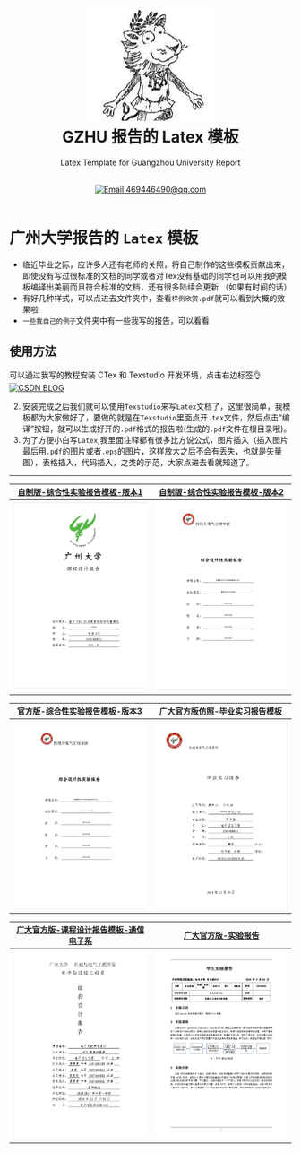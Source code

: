 <h1 align="center">
  <a href="https://github.com/swq123459/GZHU-Report-Latex-Version">
    <img alt="AwesomeCV" src="https://github.com/swq123459/swq123456-readmePicture/blob/master/commom/latexhalf.png?raw=true"  />
  </a>

  <br />
  GZHU 报告的 Latex 模板
</h1>

<p align="center">
  Latex Template for Guangzhou University Report
</p>

<br />
<div align="center">
  <a href="https://raw.githubusercontent.com/posquit0/Awesome-CV/master/examples/cv.pdf">
    <img alt="Email" src="https://img.shields.io/badge/Mail-QQ-green.svg" />
    469446490@qq.com
  </a>
</div>
<br />

# 广州大学报告的 `Latex` 模板
- 临近毕业之际，应许多人还有老师的关照，将自己制作的这些模板贡献出来，即使没有写过很标准的文档的同学或者对Tex没有基础的同学也可以用我的模板编译出美丽而且符合标准的文档，还有很多陆续会更新 （如果有时间的话）
- 有好几种样式，可以点进去文件夹中，查看`样例欣赏.pdf`就可以看到大概的效果啦
- `一些我自己的例子`文件夹中有一些我写的报告，可以看看

## 使用方法
<div>
  可以通过我写的教程安装 CTex 和 Texstudio 开发环境，点击右边标签👌
  <a href="https://blog.csdn.net/qq_33826564/article/details/81490478">
    <img alt="CSDN BLOG" src="https://img.shields.io/badge/CSDN-swq123459-red.svg" />
  </a>  
</div>

2. 安装完成之后我们就可以使用`Texstudio`来写`Latex`文档了，这里很简单，我模板都为大家做好了，要做的就是在`Texstudio`里面点开`.tex`文件，然后点击“编译”按钮，就可以生成好开的`.pdf`格式的报告啦(生成的`.pdf`文件在根目录哦)。
3. 为了方便小白写`Latex`,我里面注释都有很多比方说公式，图片插入（插入图片最后用`.pdf`的图片或者`.eps`的图片，这样放大之后不会有丢失，也就是矢量图），表格插入，代码插入，之类的示范，大家点进去看就知道了。
---------


|  [自制版-综合性实验报告模板-版本1](https://github.com/swq123459/GZHU-Report-Latex-Version/tree/master/%E8%87%AA%E5%88%B6%E7%89%88-%E7%BB%BC%E5%90%88%E6%80%A7%E5%AE%9E%E9%AA%8C%E6%8A%A5%E5%91%8A-%E7%89%88%E6%9C%AC1) |  [自制版-综合性实验报告模板-版本2](https://github.com/swq123459/GZHU-Report-Latex-Version/tree/master/%E8%87%AA%E5%88%B6%E7%89%88-%E7%BB%BC%E5%90%88%E6%80%A7%E5%AE%9E%E9%AA%8C%E6%8A%A5%E5%91%8A-%E7%89%88%E6%9C%AC2)|
|:---:|:---:|
| ![Résumé](https://github.com/swq123459/swq123456-readmePicture/blob/master/report/zzv1.png?raw=true) | ![Résumé](https://github.com/swq123459/swq123456-readmePicture/blob/master/report/xy1.png?raw=true)|

|  [官方版-综合性实验报告模板-版本3](https://github.com/swq123459/GZHU-Report-Latex-Version/tree/master/%E5%AE%98%E6%96%B9%E7%89%88-%E7%BB%BC%E5%90%88%E6%80%A7%E5%AE%9E%E9%AA%8C%E6%8A%A5%E5%91%8A%E6%A8%A1%E6%9D%BF-%E7%89%88%E6%9C%AC3) |  [广大官方版仿照-毕业实习报告模板](https://github.com/swq123459/GZHU-Report-Latex-Version/tree/master/%E5%AD%A6%E9%99%A2%E7%89%88-%E6%AF%95%E4%B8%9A%E5%AE%9E%E4%B9%A0%E6%8A%A5%E5%91%8A)| 
|:---:|:---:|
| [![Résumé](https://github.com/swq123459/swq123456-readmePicture/blob/master/report/xy1.png?raw=true)](https://raw.githubusercontent.com/posquit0/Awesome-CV/master/examples/resume.pdf) | [![Résumé](https://github.com/swq123459/swq123456-readmePicture/blob/master/report/by1.png?raw=true)](https://raw.githubusercontent.com/posquit0/Awesome-CV/master/examples/resume.pdf)|

|  [广大官方版-课程设计报告模板-通信电子系](https://github.com/swq123459/GZHU-Report-Latex-Version/tree/master/%E5%AD%A6%E9%99%A2%E7%89%88-%E6%AF%95%E4%B8%9A%E5%AE%9E%E4%B9%A0%E6%8A%A5%E5%91%8A)| [广大官方版-实验报告](https://github.com/swq123459/GZHU-Report-Latex-Version/tree/master/%E5%AE%98%E6%96%B9%E7%89%88-%E5%AE%9E%E9%AA%8C%E6%8A%A5%E5%91%8A%E6%A8%A1%E6%9D%BF) |
|:---:|:---:|
| ![Résumé](https://github.com/swq123459/swq123456-readmePicture/blob/master/report/kcsj1.png?raw=true) | ![Résumé](https://github.com/swq123459/swq123456-readmePicture/blob/master/report/bg1.png?raw=true) |




